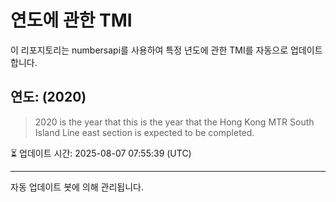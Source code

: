 
# 연도에 관한 TMI

이 리포지토리는 numbersapi를 사용하여 특정 년도에 관한 TMI를 자동으로 업데이트합니다.

## 연도: (2020)
> 2020 is the year that this is the year that the Hong Kong MTR South Island Line east section is expected to be completed.

⏳ 업데이트 시간: 2025-08-07 07:55:39 (UTC)

---
자동 업데이트 봇에 의해 관리됩니다.
